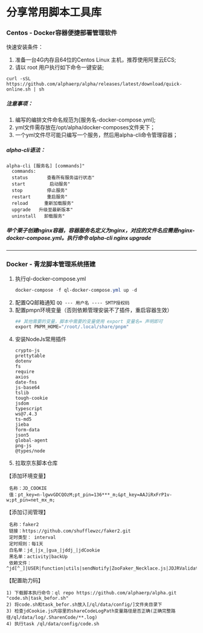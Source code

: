 # 分享常用脚本工具库

### Centos - Docker容器便捷部署管理软件
快速安装条件：
1. 准备一台4G内存且64位的Centos Linux 主机，推荐使用阿里云ECS;
2. 请以 root 用户执行如下命令一键安装;
``` 
curl -sSL https://github.com/alphaerp/alpha/releases/latest/download/quick-online.sh | sh
```
##### 注意事项：
1. 编写的编排文件命名规范为[服务名-docker-compose.yml];
2. yml文件需存放在/opt/alpha/docker-composes文件夹下；
3. 一个yml文件尽可能只编写一个服务，然后用alpha-cli命令管理容器；
##### alpha-cli语法：
```
alpha-cli [服务名] [commands]"
  commands:
  status       查看所有服务运行状态"
  start         启动服务"
  stop         停止服务"
  restart      重启服务"
  reload      重新加载服务"
  upgrade   升级至最新版本"
  uninstall   卸载服务"
```
##### 举个栗子创建nginx容器，容器服务名定义为nginx，对应的文件名应需是nginx-docker-compose.yml。执行命令 alpha-cli nginx upgrade 

***

### Docker - 青龙脚本管理系统搭建

1. 执行ql-docker-compose.yml
   ```powershell
   docker-compose -f ql-docker-compose.yml up -d
   ```
2. 配置QQ邮箱通知
  `QQ --- 用户名 ---- SMTP授权码`
3. 配置pmpn环境变量（否则依赖管理安装不了插件，重启容器生效）
   ```powershell
   ## 其他需要的变量，脚本中需要的变量使用 export 变量名= 声明即可
   export PNPM_HOME="/root/.local/share/pnpm"
   ```
4. 安装NodeJs常用插件
   ```
   crypto-js
   prettytable
   dotenv
   fs
   require
   axios
   date-fns
   js-base64
   tslib
   tough-cookie
   jsdom
   typescript
   ws@7.4.3
   ts-md5
   jieba
   form-data
   json5
   global-agent
   png-js
   @types/node
   ```
5. 拉取京东脚本仓库 

【添加环境变量】
  ```
   名称：JD_COOKIE
   值：pt_key=n-lgwvGDCQOzM;pt_pin=136***_m;&pt_key=AAJiRxFrP1v-w;pt_pin=net_mx_m;
  ```
【添加订阅管理】
  ```
   名称：faker2
   链接：https://github.com/shufflewzc/faker2.git
   定时类型： interval
   定时规则：每1天
   白名单：jd_|jx_|gua_|jddj_|jdCookie
   黑名单：activity|backUp
   依赖文件：^jd[^_]|USER|function|utils|sendNotify|ZooFaker_Necklace.js|JDJRValidator_|sign_graphics_validate|ql|JDSignValidator
  ```
【配置助力码】
   ```
   1) 下载脚本执行命令：ql repo https://github.com/alphaerp/alpha.git "code.sh|task_befor.sh"
   2) 将code.sh和task_befor.sh放入[/ql/data/config/]文件夹目录下
   3) 检查jdCookie.js内容里的shareCodeLogPath变量路径是否正确(正确完整路径/ql/data/log/.SharenCode/**.log)
   4) 执行task /ql/data/config/code.sh
   ```
